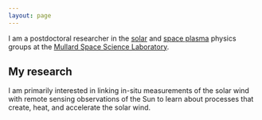 ```yaml
---
layout: page
---
```


I am a postdoctoral researcher in the [solar](https://www.ucl.ac.uk/mssl/research/solar-system/solar-physics)
and [space plasma](https://www.ucl.ac.uk/mssl/research/solar-system/space-plasma-physics)
physics groups at the [Mullard Space Science Laboratory](https://www.ucl.ac.uk/mssl/).

My research
-----------
I am primarily interested in  linking in-situ measurements of the solar wind
with remote sensing observations of the Sun to learn about processes that
create, heat, and accelerate the solar wind.
